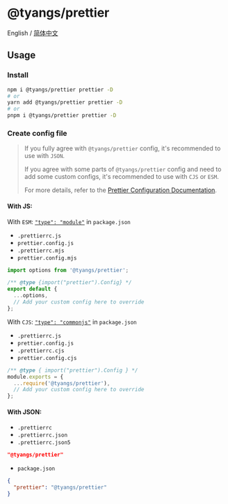 # @tyangs/prettier

English / [简体中文](./README_CN.md)

## Usage

### Install

```bash
npm i @tyangs/prettier prettier -D
# or
yarn add @tyangs/prettier prettier -D
# or
pnpm i @tyangs/prettier prettier -D
```

### Create config file

> If you fully agree with `@tyangs/prettier` config, it's recommended to use with `JSON`.
>
> If you agree with some parts of `@tyangs/prettier` config and need to add some custom configs, it's recommended to use with `CJS` or `ESM`.
>
> For more details, refer to the [Prettier Configuration Documentation](https://prettier.io/docs/en/configuration).

#### With JS:

With `ESM`: [`"type": "module"`](https://nodejs.org/api/packages.html#type) in `package.json`

- `.prettierrc.js`
- `prettier.config.js`
- `.prettierrc.mjs`
- `prettier.config.mjs`

```js
import options from '@tyangs/prettier';

/** @type {import("prettier").Config} */
export default {
  ...options,
  // Add your custom config here to override
};
```

With `CJS`: [`"type": "commonjs"`](https://nodejs.org/api/packages.html#type) in `package.json`

- `.prettierrc.js`
- `prettier.config.js`
- `.prettierrc.cjs`
- `prettier.config.cjs`

```js
/** @type { import("prettier").Config } */
module.exports = {
  ...require('@tyangs/prettier'),
  // Add your custom config here to override
};
```

#### With JSON:

- `.prettierrc`
- `.prettierrc.json`
- `.prettierrc.json5`

```json
"@tyangs/prettier"
```

- `package.json`

```json
{
  "prettier": "@tyangs/prettier"
}
```
